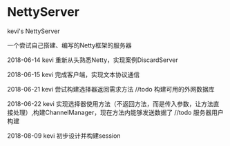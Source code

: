 # NettyServer
kevi's NettyServer

一个尝试自己搭建、编写的Netty框架的服务器

2018-06-14 kevi 重新从头熟悉Netty，实现案例DiscardServer

2018-06-15 kevi 完成客户端，实现文本协议通信

2018-06-21 kevi 尝试构建选择器返回需求方法 //todo 构建可用的外网数据库

2018-06-22 kevi 实现选择器使用方法（不返回方法，而是传入参数，让方法直接处理）,构建ChannelManager，现在方法内能够发送数据了 //todo 服务器用户构建

2018-08-09 kevi 初步设计并构建session